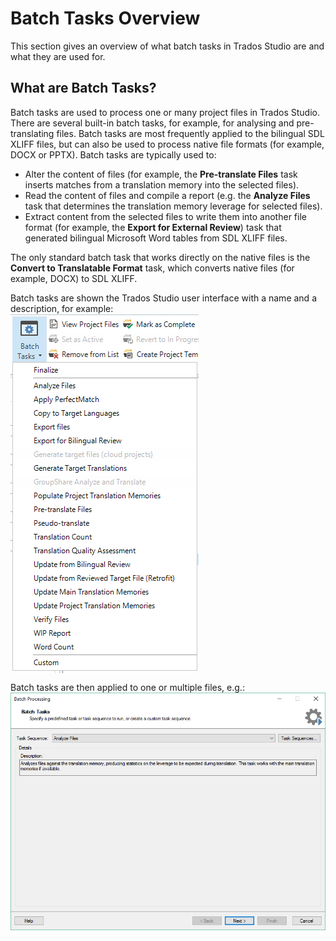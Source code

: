 Batch Tasks Overview
====================

This section gives an overview of what batch tasks in Trados Studio are and what they are used for.

What are Batch Tasks?
----------------------

Batch tasks are used to process one or many project files in Trados Studio. There are several built-in batch tasks, for example, for analysing and pre-translating files. Batch tasks are most frequently applied to the bilingual SDL XLIFF files, but can also be used to process native file formats (for example, DOCX or PPTX). Batch tasks are typically used to:
* Alter the content of files (for example, the **Pre-translate Files** task inserts matches from a translation memory into the selected files).
* Read the content of files and compile a report (e.g. the **Analyze Files** task that determines the translation memory leverage for selected files).
* Extract content from the selected files to write them into another file format (for example, the **Export for External Review**) task that generated bilingual Microsoft Word tables from SDL XLIFF files.
  
The only standard batch task that works directly on the native files is the **Convert to Translatable Format** task, which converts native files (for example, DOCX) to SDL XLIFF.

<p>Batch tasks are shown the Trados Studio user interface with a name and a description, for example:
<img style="display:block; " src="images/list_batch_tasks.png" /></p>
<p>Batch tasks are then applied to one or multiple files, e.g.:
<img style="display:block; " src="images/analysis_general.jpg" /></p>
